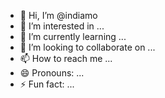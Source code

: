 - 👋 Hi, I’m @indiamo
- 👀 I’m interested in ...
- 🌱 I’m currently learning ...
- 💞️ I’m looking to collaborate on ...
- 📫 How to reach me ...
- 😄 Pronouns: ...
- ⚡ Fun fact: ...

<!---
indiamo/indiamo is a ✨ special ✨ repository because its `README.md` (this file) appears on your GitHub profile.
You can click the Preview link to take a look at your changes.
--->
